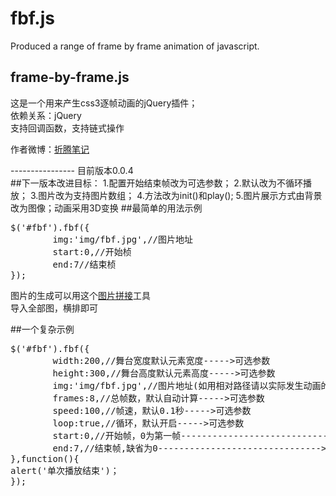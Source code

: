 # fbf.js
Produced a range of frame by frame animation of javascript.
## frame-by-frame.js
这是一个用来产生css3逐帧动画的jQuery插件；<br>
依赖关系：jQuery<br>
支持回调函数，支持链式操作
<p>作者微博：<a href="http://weibo.com/u/1326039884">折腾笔记</a></p>
----------------
<span>目前版本0.0.4</span><br>
##下一版本改进目标：
1.配置开始结束帧改为可选参数；
2.默认改为不循环播放；
3.图片改为支持图片数组；
4.方法改为init()和play();
5.图片展示方式由背景改为图像；动画采用3D变换
##最简单的用法示例
<pre>
$('#fbf').fbf({
		img:'img/fbf.jpg',//图片地址
		start:0,//开始桢
		end:7//结束桢
});
</pre>
<p>图片的生成可以用这个<a href="http://pan.baidu.com/s/1o6Imtp4">图片拼接</a>工具<br>
导入全部图，横排即可</p>
##一个复杂示例
<pre>
$('#fbf').fbf({
		width:200,//舞台宽度默认元素宽度----->可选参数
		height:300,//舞台高度默认元素高度----->可选参数
		img:'img/fbf.jpg',//图片地址(如用相对路径请以实际发生动画的页面为准)----->必填
		frames:8,//总帧数，默认自动计算----->可选参数
		speed:100,//帧速，默认0.1秒----->可选参数
		loop:true,//循环，默认开启----->可选参数
		start:0,//开始帧，0为第一帧------------------------------->必填
		end:7,//结束帧,缺省为0------------------------------->必填
},function(){
alert('单次播放结束')；
});
</pre>

